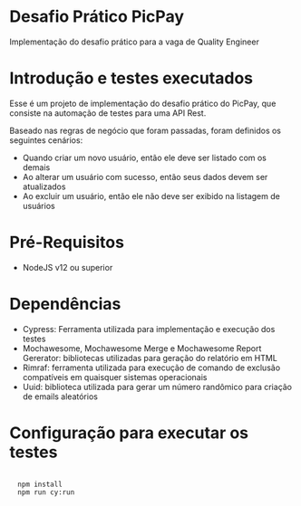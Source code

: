 # Desafio Prático PicPay 
 Implementação do desafio prático para a vaga de Quality Engineer

# Introdução e testes executados

Esse é um projeto de implementação do desafio prático do PicPay, que consiste na automação de testes para uma API Rest.

Baseado nas regras de negócio que foram passadas, foram definidos os seguintes cenários:

- Quando criar um novo usuário, então ele deve ser listado com os demais
- Ao alterar um usuário com sucesso, então seus dados devem ser atualizados
- Ao excluir um usuário, então ele não deve ser exibido na listagem de usuários

# Pré-Requisitos

- NodeJS v12 ou superior

# Dependências

- Cypress: Ferramenta utilizada para implementação e execução dos testes
- Mochawesome, Mochawesome Merge e Mochawesome Report Gererator: bibliotecas utilizadas para geração do relatório em HTML
- Rimraf: ferramenta utilizada para execução de comando de exclusão compatíveis em quaisquer sistemas operacionais
- Uuid: biblioteca utilizada para gerar um número randômico para criação de emails aleatórios 

# Configuração para executar os testes

```shell

  npm install
  npm run cy:run

```
